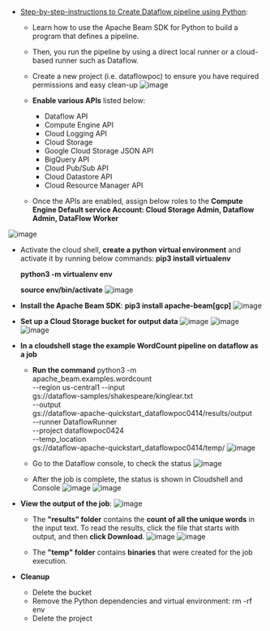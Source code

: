 - [Step-by-step-instructions to Create Dataflow pipeline using Python](https://cloud.google.com/dataflow/docs/quickstarts/create-pipeline-python):
  - Learn how to use the Apache Beam SDK for Python to build a program that defines a pipeline.
  - Then, you run the pipeline by using a direct local runner or a cloud-based runner such as Dataflow.
  - Create a new project (i.e. dataflowpoc) to ensure you have required permissions and easy clean-up
![image](https://github.com/Ajit1279/GCP_Learning/assets/81754034/60a155e8-7080-48b7-bb89-1b3e249d2d4a)

  - **Enable various APIs** listed below:
    - Dataflow API
    - Compute Engine API
    - Cloud Logging API
    - Cloud Storage
    - Google Cloud Storage JSON API
    - BigQuery API
    - Cloud Pub/Sub API
    - Cloud Datastore API
    - Cloud Resource Manager API

  - Once the APIs are enabled, assign below roles to the **Compute Engine Default service Account: Cloud Storage Admin, Dataflow Admin, DataFlow Worker**
  
![image](https://github.com/Ajit1279/GCP_Learning/assets/81754034/f9ec1676-4f5b-4aaa-b5f3-49cf4add7d5a)

  - Activate the cloud shell, **create a python virtual environment** and activate it by running below commands:
    **pip3 install virtualenv**
    
    **python3 -m virtualenv env**

    **source env/bin/activate**
![image](https://github.com/Ajit1279/GCP_Learning/assets/81754034/95ce8ac6-091c-4322-94c3-0be02d0b9fc4)

  - **Install the Apache Beam SDK**: **pip3 install apache-beam[gcp]**
![image](https://github.com/Ajit1279/GCP_Learning/assets/81754034/fc6a8dec-ed59-4fae-ad8a-7bd50fc83dc0)

  - **Set up a Cloud Storage bucket for output data**
![image](https://github.com/Ajit1279/GCP_Learning/assets/81754034/867bc1c0-09bb-4783-8c33-5b4e1a8dd5a5)
![image](https://github.com/Ajit1279/GCP_Learning/assets/81754034/a5d3d719-a42b-4ddd-97d7-450430e2f9a2)
![image](https://github.com/Ajit1279/GCP_Learning/assets/81754034/a1c5f0e0-ad78-4b6e-91a4-450931966926)

  - **In a cloudshell stage the example WordCount pipeline on dataflow as a job**
    - **Run the command** 
      python3 -m \
      apache_beam.examples.wordcount \
      --region us-central1 --input \
      gs://dataflow-samples/shakespeare/kinglear.txt \
      --output \
      gs://dataflow-apache-quickstart_dataflowpoc0414/results/output \
      --runner DataflowRunner \
      --project dataflowpoc0424 \
      --temp_location \
      gs://dataflow-apache-quickstart_dataflowpoc0414/temp/
 ![image](https://github.com/Ajit1279/GCP_Learning/assets/81754034/e90a07eb-0615-4ce9-b281-b9592a694b57)

    - Go to the Dataflow console, to check the status
![image](https://github.com/Ajit1279/GCP_Learning/assets/81754034/1d092d1f-f035-413f-8f23-deede0098dcc)

    - After the job is complete, the status is shown in Cloudshell and Console
![image](https://github.com/Ajit1279/GCP_Learning/assets/81754034/6ea5685c-bd4d-4466-855e-47901d0a20e1)
![image](https://github.com/Ajit1279/GCP_Learning/assets/81754034/414bc496-0159-40cd-a349-622fe3efcc0c)

  - **View the output of the job**:
![image](https://github.com/Ajit1279/GCP_Learning/assets/81754034/ce197e8b-9d18-460a-acba-350c1d6142a6)
    - The **"results" folder** contains the **count of all the unique words** in the input text. To read the results, click the file that starts with output, and then **click Download**.
![image](https://github.com/Ajit1279/GCP_Learning/assets/81754034/40968312-83ef-45e1-a5f1-a68e0fa5b9e8)
![image](https://github.com/Ajit1279/GCP_Learning/assets/81754034/1dc25c4e-f63f-40c8-a0ff-6b11d33943f9)

    - The **"temp" folder** contains **binaries** that were created for the job execution.

  - **Cleanup**
    - Delete the bucket
    - Remove the Python dependencies and virtual environment: rm -rf env
    - Delete the project
